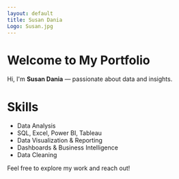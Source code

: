 ```yaml
---
layout: default
title: Susan Dania
Logo: Susan.jpg
---
```


# Welcome to My Portfolio

Hi, I'm **Susan Dania** — passionate about data and insights.

# Skills
- Data Analysis
- SQL, Excel, Power BI, Tableau
- Data Visualization & Reporting
- Dashboards & Business Intelligence
- Data Cleaning

Feel free to explore my work and reach out!

